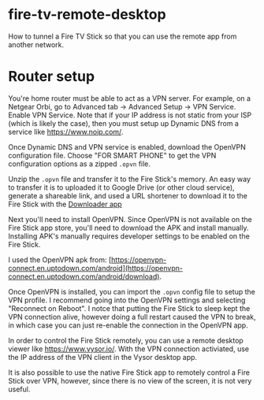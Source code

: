 # fire-tv-remote-desktop
How to tunnel a Fire TV Stick so that you can use the remote app from another network.

# Router setup

You're home router must be able to act as a VPN server. For example, on a Netgear Orbi, go to Advanced tab -> Advanced Setup -> VPN Service. Enable VPN Service. Note that if your IP address is not static from your ISP (which is likely the case), then you must setup up Dynamic DNS from a service like https://www.noip.com/.

Once Dynamic DNS and VPN service is enabled, download the OpenVPN configuration file. Choose "FOR SMART PHONE" to get the VPN configuration options as a zipped `.opvn` file.

Unzip the `.opvn` file and transfer it to the Fire Stick's memory. An easy way to transfer it is to uploaded it to Google Drive (or other cloud service), generate a shareable link, and used a URL shortener to download it to the Fire Stick with the [Downloader app](https://www.amazon.com/AFTVnews-com-Downloader/dp/B01N0BP507)

Next you'll need to install OpenVPN. Since OpenVPN is not available on the Fire Stick app store, you'll need to download the APK and install manually. Installing APK's manually requires developer settings to be enabled on the Fire Stick.

I used the OpenVPN apk from: [https://openvpn-connect.en.uptodown.com/android](https://openvpn-connect.en.uptodown.com/android/download).

Once OpenVPN is installed, you can import the `.opvn` config file to setup the VPN profile. I recommend going into the OpenVPN settings and selecting "Reconnect on Reboot". I notce that putting the Fire Stick to sleep kept the VPN connection alive, however doing a full restart caused the VPN to break, in which case you can just re-enable the connection in the OpenVPN app.

In order to control the Fire Stick remotely, you can use a remote desktop viewer like https://www.vysor.io/. With the VPN connection activiated, use the IP address of the VPN client in the Vysor desktop app.

It is also possible to use the native Fire Stick app to remotely control a Fire Stick over VPN, however, since there is no view of the screen, it is not very useful.
